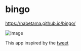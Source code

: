 # bingo

https://nabetama.github.io/bingo/

![image](https://user-images.githubusercontent.com/337024/182172710-dd3906f8-6972-4877-83d5-2ee0ac1c365f.png)

This app inspired by the [tweet](https://twitter.com/gongon_fg/status/1552208279711158279?t=3tX4dpB-QeBp3murMgFXwg&s=19)
